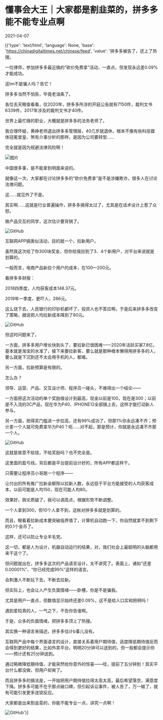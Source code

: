 # 懂事会大王｜大家都是割韭菜的，拼多多能不能专业点啊

2021-04-07

[{'type': 'text/html', 'language': None, 'base': 'https://chinadigitaltimes.net/chinese/feed', 'value': '拼多多被告了，还上了热搜。

一位律师，参加拼多多最近搞的“砍价免费拿”活动，一直点，但发现永远差0.09%才能成功。

这tm不是骗人吗？告它！

拼多多当然不怕告，毕竟老油条了。

各位去天眼查看看，仅2020年，拼多多所涉的开庭公告就有7150件，裁判文书6339件，2017年涉及的裁判文书才40件。

世界上最忙碌的职业，大概就是拼多多的法务老师了。

我合理怀疑，黄峥老师退出拼多多管理层，40几岁就退休，根本不像有些科技媒体冠冕堂皇、煞有介事分析的那样，是因为公司要转型……

完全就是因为规避法律风险啊！

![图片]()

中国很多事，是不能拿到明面来说的。

就像这一次，大家都在讨论拼多多的“砍价免费拿”是不是涉嫌欺诈，很多人在讨论法律问题。

这……就见外了不是。

其实啊……这就是行业普遍操作，拼多多搞得太过了，尤其是在话术设计上惹了众怒。

做产品交互的同学，这次估计要背锅了。

![GitHub](https://chinadigitaltimes.net/chinese/files/2021/04/post-664528-606d931d1b58e.)

互联网APP搞类似活动，目的就一个，拉新用户。

虽然我这次给了你300块奖金，但你给我拉到了3、4个新用户，对平台来说就是划算的。

一般而言，电商产品新拉个用户的成本，在100—200元。

看拼多多财报：

2018四季度，人均获客成本148.37元。

2019年一季度，更吓人，286元。

这么烧下去，人民银行的印钞机都坏了，投资人也不答应啊，于是后来拼多多改变了策略，据说把人均拉新成本降到了80元。

![GitHub](https://chinadigitaltimes.net/chinese/files/2021/04/post-664528-606d931f6aaec.)

但这时问题来了。

一方面，拼多多用户增长快到头了，要拉新已很困难——2020年活跃买家7.8亿，基本就是淘宝的水准了，接下来要拉新客，要么就是那种根本懒得用拼多多的人，要么就是下沉到还不太会用手机的人，都难。

另一方面，拉新预算是有限的。

怎么办？

领导、运营、产品、交互设计师、程序员一碰头，不难得出一个结论——

一方面把这次活动的单个奖励值设计到最高，现金以前是100，现在是300；以前是不入流的3C产品，现在华为P40、IPHONE12全部搞上去，这样才能打动新人参与。

另一方面，把得奖门槛进一步拉高，还有99%成功了，但那1%你永远凑不齐；预计差一个人就可免费拿华为P40？呃……对不起，那是预计，你就是永远凑不齐那一个人。

![GitHub](https://chinadigitaltimes.net/chinese/files/2021/04/post-664528-606d93226379f.png)

这就是故意不给钱，不给奖励吗？也不完全是。

这里面的盈亏线，背后都是平台提前设计好的，所有APP都这样干。

只需要让程序员小哥跑一个程序——

让付出的所有推广拉新金额除以拉新人数，永远低于平台方能接受的人均获客成本，以前可能是人均150，现在可能人均80。

效果好，舆论质疑了，我可以调高点，根据形势不断调整。

一个人拿到300，但10个人拿不到，这帐对拼多多就是划算的。

而且，眼看着拉新成本要突破临界值了，计算机自动跑一下，你自然就拿不到剩下的0.1个金币了。

这样，还可以防止专业羊毛党。

这一切，都是人为设计，机器自动运行的结果，对，我们社会上最聪明的头脑都用来干这个了。

但问题就出在，拼多多这次的产品语言设计，太不讲究了。表面上，诸如“还差0.00001%”、“你已经完成99%”这样的语言。

会刺激人不断玩下去，不断去拉新。

但实际上，也会让人产生负面情绪——卧槽，你是不是骗我。

尤其是用户一直点，但数值显示始终还差0.09%，这不是给人口实和把柄吗！

遇到爱较真的人，一气之下，不告你告谁啊。

于是，众多的负面情绪，把拼多多顶上了热搜。

其实换一种语言来描述，拼多多估计b事儿没有。

互联网产品中每个界面语言的设计，直接关系着用户期待值，适度降低期待值反而会得到更好的结果，比如外卖平台，明明20分钟可以送到的，但一般都会提示你——预计还有25分钟送到。

通过略微降低期待值，才能突然给你意外的惊喜——哇，提前了五分钟到！其实平台什么都没做，但用户却爽了。

而且拼多多的搞法是，一开始把用户期待值拉得太高太高，最后希望落空，满意度下降。拼多多可能不在乎那点破口碑，但引起诉讼事件，被人告了，万一输了，就有可能引发更多连锁反应。

大家都是出来割韭菜的，你能不能专业一点，讲究一点啊！

![GitHub](https://chinadigitaltimes.net/chinese/files/2021/04/post-664528-606d9325cfb22.png)'}]